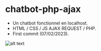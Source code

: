 # chatbot-php-ajax
* Un chatbot fonctionnel en localhost.
* HTML / CSS / JS AJAX REQUEST / PHP.
* First commit (07/02/2023).



![alt text]([https://drive.google.com/file/d/1FYb_bniOSG-okMIScpD8HnLoDiolIh_i/view?usp=sharing](https://imagizer.imageshack.com/img923/4117/frMPfo.png))

